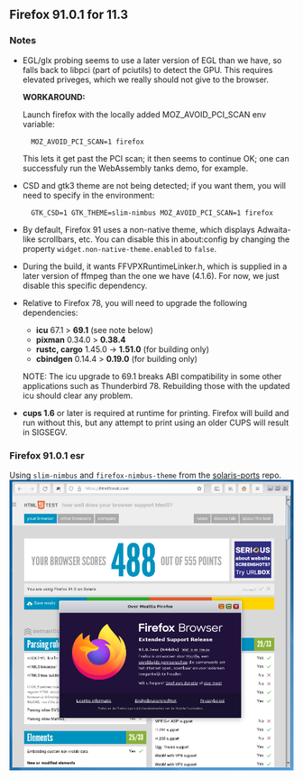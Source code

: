 ## Firefox 91.0.1 for 11.3

### Notes

* EGL/glx probing seems to use a later version of EGL than we have, so
  falls back to libpci (part of pciutils) to detect the GPU.  This requires
  elevated priveges, which we really should not give to the browser.

  **WORKAROUND:**

  Launch firefox with the locally added MOZ_AVOID_PCI_SCAN env variable:
  
        MOZ_AVOID_PCI_SCAN=1 firefox

  This lets it get past the PCI scan; it then seems to continue OK;
  one can successfuly run the WebAssembly tanks demo, for example.
  
* CSD and gtk3 theme are not being detected; if you want them, you will
  need to specify in the environment:

        GTK_CSD=1 GTK_THEME=slim-nimbus MOZ_AVOID_PCI_SCAN=1 firefox

* By default, Firefox 91 uses a non-native theme, which displays Adwaita-
  like scrollbars, etc.  You can disable this in about:config by changing
  the property `widget.non-native-theme.enabled` to `false`.

* During the build, it wants FFVPXRuntimeLinker.h, which
  is supplied in a later version of ffmpeg than the one we have (4.1.6).
  For now, we just disable this specific dependency.

* Relative to Firefox 78, you will need to upgrade the following
  dependencies:

  * **icu** 67.1 > **69.1** (see note below)
  * **pixman** 0.34.0 > **0.38.4**
  * **rustc, cargo** 1.45.0 -> **1.51.0** (for building only)
  * **cbindgen** 0.14.4 > **0.19.0** (for building only)

  NOTE: The icu upgrade to 69.1 breaks ABI compatibility
  in some other applications such as Thunderbird 78.  Rebuilding
  those with the updated icu should clear any problem.

* **cups 1.6** or later is required at runtime for printing.  Firefox
  will build and run without this, but any attempt to print using an
  older CUPS will result in SIGSEGV.

### Firefox 91.0.1 esr

Using `slim-nimbus` and `firefox-nimbus-theme` from the [solaris-ports](https://github.com/RocketMan/solaris-ports/) repo.
![screenshot](https://raw.githubusercontent.com/RocketMan/solaris-userland-legacy/master/components/desktop/firefox-91/screenshot.png "Firefox 91.0.1 esr")
